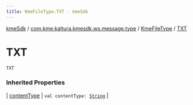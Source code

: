 ```yaml
---
title: KmeFileType.TXT - kmeSdk
---
```


[kmeSdk](../../index.html) / [com.kme.kaltura.kmesdk.ws.message.type](../index.html) / [KmeFileType](index.html) / [TXT](./-t-x-t.html)

# TXT

`TXT`

### Inherited Properties

| [contentType](content-type.html) | `val contentType: `[`String`](https://kotlinlang.org/api/latest/jvm/stdlib/kotlin/-string/index.html) |

